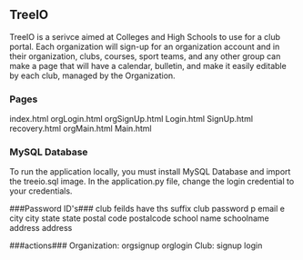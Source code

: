## TreeIO ##
TreeIO is a serivce aimed at Colleges and High Schools to use for a club portal. Each organization will sign-up for an organization account and in their organization, clubs, courses, sport teams, and any other group can make a page that will have a calendar, bulletin, and make it easily editable by each club, managed by the Organization.

### Pages ###
index.html
orgLogin.html
orgSignUp.html
Login.html
SignUp.html
recovery.html
orgMain.html
Main.html

### MySQL Database ###
To run the application locally, you must install  MySQL Database and import the treeio.sql image. In the application.py file, change the login credential to your credentials.

###Password ID's###
club feilds have ths suffix club
password p
email e
city city
state state
postal code postalcode
school name schoolname
address address

###actions###
Organization:
orgsignup orglogin
Club:
signup login
